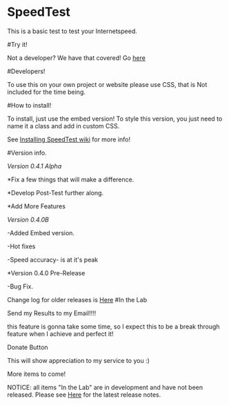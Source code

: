 # SpeedTest

This is a basic test to test your Internetspeed. 



#Try it!

Not a developer? We have that covered! Go <a href="http://jdc20181.github.io/SpeedTest/">here</a>

#Developers!

To use this on your own project or website please use CSS, that is Not included for the time being. 

#How to install!

To install, just use the embed version! To style this version, you just need to name it a class and add in custom CSS. 

See <a href="https://github.com/jdc20181/SpeedTest/wiki/Installing-SpeedTest">Installing SpeedTest wiki</a> for more info!


#Version info. 

*Version 0.4.1 Alpha*

*Fix a few things that will make a difference. 

*Develop Post-Test further along. 

*Add More Features


*Version 0.4.0B*

-Added Embed version. 

-Hot fixes

-Speed accuracy- is at it's peak


*Version 0.4.0 Pre-Release

-Bug Fix.

Change log for older releases is <a href="https://github.com/jdc20181/SpeedTest/wiki/Change-Log">Here</a>
#In the Lab

Send my Results to my Email!!!!

this feature is gonna take some time, so I expect this to be a break through feature when I achieve and perfect it!

Donate Button

This will show appreciation to my service to you :)

More items to come!

NOTICE: all items "In the Lab" are in development and have not been released.  Please see <a href="https://github.com/jdc20181/SpeedTest/blob/master/README.md#version-info">Here</a> for the latest release notes. 


